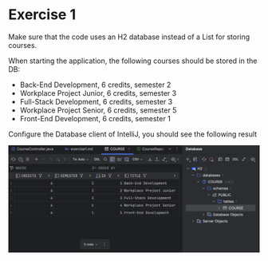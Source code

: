 # Exercise 1

Make sure that the code uses an H2 database instead of a List for storing courses.

When starting the application, the following courses should be stored in the DB:
- Back-End Development, 6 credits, semester 2
- Workplace Project Junior, 6 credits, semester 3
- Full-Stack Development, 6 credits, semester 3
- Workplace Project Senior, 6 credits, semester 5
- Front-End Development, 6 credits, semester 1

Configure the Database client of IntelliJ, you should see the following result

<img src="../exercises/db.png"/>
